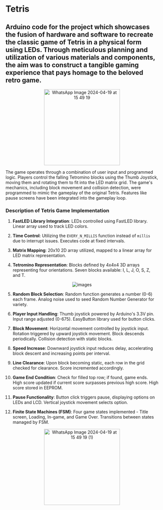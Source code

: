 # Tetris

## Arduino code for the project which showcases the fusion of hardware and software to recreate the classic game of Tetris in a physical form using LEDs.  Through meticulous planning and utilization of various materials and  components, the aim was to construct a tangible gaming experience that pays homage to the beloved retro game.

  <div align="center">
    <img src="https://github.com/Projects23-24/Tetris/assets/98465500/c68feacb-83da-4cea-bdd5-8c8fab294656" alt="WhatsApp Image 2024-04-19 at 15 49 19" width="250" />
</div>

The game operates through a combination of user input and programmed  logic. Players control the falling Tetromino blocks using the Thumb  Joystick, moving them and rotating them to  fit into the LED matrix grid. The game's mechanics, including block  movement and collision detection, were programmed to mimic  the gameplay of the original Tetris. Features like pause screens have been integrated into the gameplay loop.


### Description of Tetris Game Implementation

1. **FastLED Library Integration**: LEDs controlled using FastLED library. Linear array used to track LED colors.

2. **Time Control**: Utilizing the `EVERY_N_MILLIS` function instead of `millis` due to interrupt issues. Executes code at fixed intervals.

3. **Matrix Mapping**: 20x10 2D array utilized, mapped to a linear array for LED matrix representation.

4. **Tetromino Representation**: Blocks defined by 4x4x4 3D arrays representing four orientations. Seven blocks available: I, L, J, O, S, Z, and T.

<div align="center">
    <img src="https://github.com/Projects23-24/Tetris/assets/98465500/c656e85b-1bcd-4921-85c9-825c3a8182db" alt="images" />
</div>




5. **Random Block Selection**: Random function generates a number (0-6) each frame. Analog noise used to seed Random Number Generator for variety.

6. **Player Input Handling**: Thumb joystick powered by Arduino's 3.3V pin. Input range adjusted (0-675). EasyButton library used for button clicks.

7. **Block Movement**: Horizontal movement controlled by joystick input. Rotation triggered by upward joystick movement. Block descends periodically. Collision detection with static blocks.

8. **Speed Increase**: Downward joystick input reduces delay, accelerating block descent and increasing points per interval.

9. **Line Clearance**: Upon block becoming static, each row in the grid checked for clearance. Score incremented accordingly.

10. **Game End Condition**: Check for filled top row; if found, game ends. High score updated if current score surpasses previous high score. High score stored in EEPROM.

11. **Pause Functionality**: Button click triggers pause, displaying options on LEDs and LCD. Vertical joystick movement selects option.

12. **Finite State Machines (FSM)**: Four game states implemented - Title screen, Loading, In-game, and Game Over. Transitions between states managed by FSM.

<div align="center">
    <img src="https://github.com/Projects23-24/Tetris/assets/98465500/77dc4b0c-b0b9-4f0b-8a94-71f0f17cafd0" alt="WhatsApp Image 2024-04-19 at 15 49 19 (1)" width="250"/>
</div>

